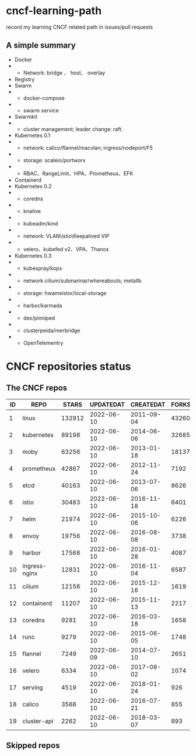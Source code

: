 # cncf-learning-path
record my learning CNCF related path in issues/pull requests

## A simple summary
- Docker
- - Network: bridge 、 host、 overlay
- Registry
- Swarm
- - docker-compose
- - swarm service
- Swarmkit
- - cluster management; leader change: raft.
- Kubernetes 0.1
- - network: calico/flannel/macvlan; ingress/nodeport/F5
- - storage: scaleio/portworx
- - RBAC、RangeLimit、HPA、Prometheus、EFK
- Containerd
- Kubernetes 0.2
- - coredns
- - knative
- - kubeadm/kind
- - network: VLAN\istio\Keepalived VIP
- - velero、kubefed v2、VPA、Thanos
- Kubernetes 0.3
- - kubespray/kops
- - network cilium/submarinar/whereabouts; metallb
- - storage: hwameistor/local-storage
- - harbor/karmada
- - dex/pinniped
- - clusterpeida/merbridge
- - OpenTelementry

# CNCF repositories status
<!--START_SECTION:github_repos-->
## The CNCF repos
| ID |     REPO      | STARS  | UPDATEDAT  | CREATEDAT  | FORKSCOUNT |
|----|---------------|--------|------------|------------|------------|
|  1 | linux         | 132912 | 2022-06-10 | 2011-09-04 |      43260 |
|  2 | kubernetes    |  89198 | 2022-06-10 | 2014-06-06 |      32685 |
|  3 | moby          |  63256 | 2022-06-10 | 2013-01-18 |      18137 |
|  4 | prometheus    |  42867 | 2022-06-10 | 2012-11-24 |       7192 |
|  5 | etcd          |  40163 | 2022-06-10 | 2013-07-06 |       8626 |
|  6 | istio         |  30483 | 2022-06-10 | 2016-11-18 |       6401 |
|  7 | helm          |  21974 | 2022-06-10 | 2015-10-06 |       6226 |
|  8 | envoy         |  19756 | 2022-06-10 | 2016-08-08 |       3738 |
|  9 | harbor        |  17568 | 2022-06-10 | 2016-01-28 |       4087 |
| 10 | ingress-nginx |  12831 | 2022-06-10 | 2016-11-04 |       6587 |
| 11 | cilium        |  12156 | 2022-06-10 | 2015-12-16 |       1619 |
| 12 | containerd    |  11207 | 2022-06-10 | 2015-11-13 |       2217 |
| 13 | coredns       |   9281 | 2022-06-10 | 2016-03-18 |       1658 |
| 14 | runc          |   9279 | 2022-06-10 | 2015-06-05 |       1748 |
| 15 | flannel       |   7249 | 2022-06-09 | 2014-07-10 |       2651 |
| 16 | velero        |   6334 | 2022-06-10 | 2017-08-02 |       1074 |
| 17 | serving       |   4519 | 2022-06-10 | 2018-01-24 |        926 |
| 18 | calico        |   3568 | 2022-06-10 | 2016-07-21 |        855 |
| 19 | cluster-api   |   2262 | 2022-06-10 | 2018-03-07 |        893 |



## Skipped repos
<!--END_SECTION:github_repos-->
